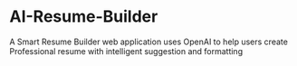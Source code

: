 # AI-Resume-Builder
A Smart Resume Builder web application uses OpenAI to help users create Professional resume with intelligent suggestion and formatting
